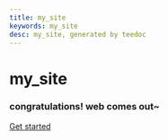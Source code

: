```yaml
---
title: my_site
keywords: my_site
desc: my_site, generated by teedoc
---
```





<div id="home_page">
    <div>
        <h1><span>my_site</span></h1>
        <h3>congratulations! web comes out~</h3>
    </div>
    <div id="big_btn_wrapper">
        <div class="big_btn">
            <a href="/get_started/zh/">Get started</a>
        </div>
    </div>
</div>
